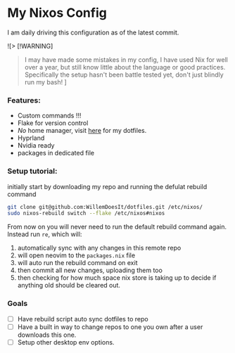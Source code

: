 # My Nixos Config
I am daily driving this configuration as of the latest commit.

![> [!WARNING]
> I may have made some mistakes in my config, I have used Nix for well over a year, but still know little about the language or good practices. Specifically the setup hasn't been battle tested yet, don't just blindly run my bash! ]

### Features:
- Custom commands !!!
- Flake for version control
- *No* home manager, visit [here](https://github.com/WillemDoesIt/dotfiles) for my dotfiles.
- Hyprland
- Nvidia ready
- packages in dedicated file

### Setup tutorial:
initially start by downloading my repo and running the defulat rebuild command
```bash
git clone git@github.com:WillemDoesIt/dotfiles.git /etc/nixos/
sudo nixos-rebuild switch --flake /etc/nixos#nixos
```

From now on you will never need to run the default rebuild command again. Instead run `re`, which will:
1. automatically sync with any changes in this remote repo 
2. will open neovim to the `packages.nix` file 
3. will auto run the rebuild command on exit 
4. then commit all new changes, uploading them too
5. then checking for how much space nix store is taking up to decide if anything old should be cleared out.

### Goals
- [ ] Have rebuild script auto sync dotfiles to repo
- [ ] Have a built in way to change repos to one you own after a user downloads this one.
- [ ] Setup other desktop env options.
